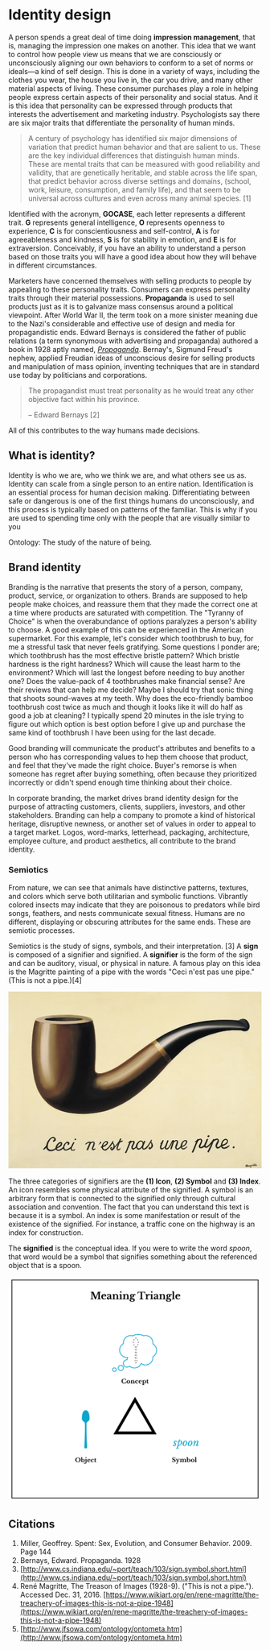 # Identity design

A person spends a great deal of time doing **impression management**, that is, managing the impression one makes on another. This idea that we want to control how people view us means that we are consciously or unconsciously aligning our own behaviors to conform to a set of norms or ideals—a kind of self design. This is done in a variety of ways, including the clothes you wear, the house you live in, the car you drive, and many other material aspects of living. These consumer purchases play a role in helping people express certain aspects of their personality and social status. And it is this idea that personality can be expressed through products that interests the advertisement and marketing industry. Psychologists say there are six major traits that differentiate the personality of human minds.

> A century of psychology has identified six major dimensions of variation that predict human behavior and that are salient to us. These are the key individual differences that distinguish human minds. These are mental traits that can be measured with good reliability and validity, that are genetically heritable, and stable across the life span, that predict behavior across diverse settings and domains, \(school, work, leisure, consumption, and family life\), and that seem to be universal across cultures and even across many animal species. \[1\]

Identified with the acronym, **GOCASE**, each letter represents a different trait. **G** represents general intelligence, **O** represents openness to experience, **C** is for conscientiousness and self-control,  **A** is for agreeableness and kindness, **S** is for stability in emotion, and **E** is for extraversion. Conceivably, if you have an ability to understand a person based on those traits you will have a good idea about how they will behave in different circumstances.

Marketers have concerned themselves with selling products to people by appealing to these personality traits. Consumers can express personality traits through their material possessions. **Propaganda** is used to sell products just as it is to galvanize mass consensus around a political viewpoint. After World War II, the term took on a more sinister meaning due to the Nazi's considerable and effective use of design and media for propagandistic ends. Edward Bernays is considered the father of public relations \(a term synonymous with advertising and propaganda\) authored a book in 1928 aptly named, [_Propaganda_](http://www.historyisaweapon.org/defcon1/bernprop.html). Bernay's, Sigmund Freud's nephew, applied Freudian ideas of unconscious desire for selling  products and manipulation of mass opinion, inventing techniques that are in standard use today by politicians and corporations.

> The propagandist must treat personality as he would treat any other objective fact within his province.
>
> – Edward Bernays \[2\]

All of this contributes to the way humans made decisions.

## What is identity?

Identity is who we are, who we think we are, and what others see us as. Identity can scale from a single person to an entire nation. Identification is an essential process for human decision making. Differentiating between safe or dangerous is one of the first things humans do unconsciously, and this process is typically based on patterns of the familiar. This is why if you are used to spending time only with the people that are visually similar to you

Ontology: The study of the nature of being.

## Brand identity

Branding is the narrative that presents the story of a person, company, product, service, or organization to others. Brands are supposed to help people make choices, and reassure them that they made the correct one at a time where products are saturated with competition. The "Tyranny of Choice" is when the overabundance of options paralyzes a person's ability to choose. A good example of this can be experienced in the American supermarket. For this example, let's consider which toothbrush to buy, for me a stressful task that never feels gratifying. Some questions I ponder are; which toothbrush has the most effective bristle pattern? Which bristle hardness is the right hardness? Which will cause the least harm to the environment? Which will last the longest before needing to buy another one? Does the value-pack of 4 toothbrushes make financial sense? Are their reviews that can help me decide? Maybe I should try that sonic thing that shoots sound-waves at my teeth. Why does the eco-friendly bamboo toothbrush cost twice as much and though it looks like it will do half as good a job at cleaning? I typically spend 20 minutes in the isle trying to figure out which option is best option before I give up and purchase the same kind of toothbrush I have been using for the last decade.

Good branding will communicate the product's attributes and benefits to a person who has corresponding values to hep them choose that product, and feel that they've made the right choice. Buyer's remorse is when someone has regret after buying something, often because they prioritized incorrectly or didn't spend enough time thinking about their choice.

In corporate branding, the market drives brand identity design for the purpose of attracting customers, clients, suppliers, investors, and other stakeholders. Branding can help a company to promote a kind of historical heritage, disruptive newness, or another set of values in order to appeal to a target market. Logos, word-marks, letterhead, packaging, architecture, employee culture, and product aesthetics, all contribute to the brand identity.

### Semiotics

From nature, we can see that animals have distinctive patterns, textures, and colors which serve both utilitarian and symbolic functions. Vibrantly colored insects may indicate that they are poisonous to predators while bird songs, feathers, and nests communicate sexual fitness. Humans are no different, displaying or obscuring attributes for the same ends. These are semiotic processes.

Semiotics is the study of signs, symbols, and their interpretation. \[3\] A **sign** is composed of a signifier and signified. A **signifier** is the form of the sign and can be auditory, visual, or physical in nature. A famous play on this idea is the Magritte painting of a pipe with the words "Ceci n'est pas une pipe." \(This is not a pipe.\)\[4\]

![](/assets/the-treachery-of-images-this-is-not-a-pipe-1948.jpg)

The three categories of signifiers are the **\(1\) Icon**, **\(2\) Symbol** and **\(3\) Index**. An icon resembles some physical attribute of the signified. A symbol is an arbitrary form that is connected to the signified only through cultural association and convention. The fact that you can understand this text is because it is a symbol. An index is some manifestation or result of the existence of the signified. For instance, a traffic cone on the highway is an index for construction.

The **signified** is the conceptual idea. If you were to write the word _spoon_, that word would be a symbol that signifies something about the referenced object that is a spoon.

![](/assets/semiotic-triangle-1200w@2x.png)

## Citations

1. Miller, Geoffrey. Spent: Sex, Evolution, and Consumer Behavior. 2009. Page 144
2. Bernays, Edward. Propaganda. 1928
3. [http://www.cs.indiana.edu/~port/teach/103/sign.symbol.short.html](http://www.cs.indiana.edu/~port/teach/103/sign.symbol.short.html)
4. René Magritte, The Treason of Images \(1928-9\). \("This is not a pipe."\). Accessed Dec. 31, 2016. [https://www.wikiart.org/en/rene-magritte/the-treachery-of-images-this-is-not-a-pipe-1948](https://www.wikiart.org/en/rene-magritte/the-treachery-of-images-this-is-not-a-pipe-1948)
5. [http://www.jfsowa.com/ontology/ontometa.htm](http://www.jfsowa.com/ontology/ontometa.htm)




